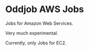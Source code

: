 # Oddjob AWS Jobs

Jobs for Amazon Web Services.

Very much experimental.

Currently, only Jobs for EC2. 
